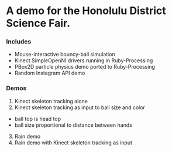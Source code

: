 # A demo for the Honolulu District Science Fair.

### Includes
* Mouse-interactive bouncy-ball simulation
* Kinect SimpleOpenNI drivers running in Ruby-Processing
* PBox2D particle physics demo ported to Ruby-Processing
* Random Instagram API demo

### Demos
1. Kinect skeleton tracking alone
2. Kinect skeleton tracking as input to ball size and color
  * ball top is head top
  * ball size proportional to distance between hands
3. Rain demo
4. Rain demo with Kinect skeleton tracking as input